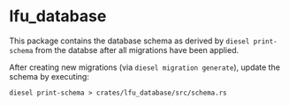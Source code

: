 # lfu_database

This package contains the database schema as derived by `diesel print-schema` from the databse after all migrations have been applied.

After creating new migrations (via `diesel migration generate`), update the schema by executing:
```console
diesel print-schema > crates/lfu_database/src/schema.rs
```
